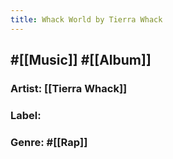 ```yaml
---
title: Whack World by Tierra Whack
---
```


## #[[Music]] #[[Album]]
### Artist: [[Tierra Whack]]

### Label:

### Genre: #[[Rap]]
